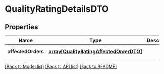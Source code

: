 # QualityRatingDetailsDTO

## Properties
Name | Type | Description | Notes
------------ | ------------- | ------------- | -------------
**affectedOrders** | [**array[QualityRatingAffectedOrderDTO]**](QualityRatingAffectedOrderDTO.md) |  | [default to null]

[[Back to Model list]](../README.md#documentation-for-models) [[Back to API list]](../README.md#documentation-for-api-endpoints) [[Back to README]](../README.md)


